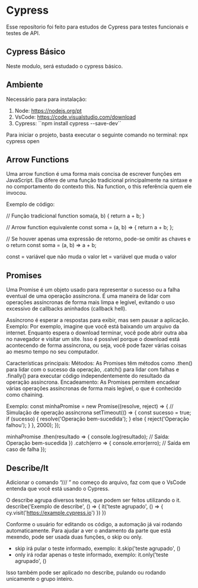 # Cypress

Esse reposítorio foi feito para estudos de Cypress para testes funcionais e testes de API.

## Cypress Básico

Neste modulo, será estudado o cypress básico.

## Ambiente

Necessário para para instalação:
1. Node: https://nodejs.org/pt
2. VsCode: https://code.visualstudio.com/download
3. Cypress: ´´npm install cypress --save-dev´´

Para iniciar o projeto, basta executar o seguinte comando no terminal: npx cypress open

## Arrow Functions
Uma arrow function é uma forma mais concisa de escrever funções em JavaScript. Ela difere de uma função tradicional principalmente na sintaxe e no comportamento do contexto this. 
	Na function, o this referência quem ele invocou.

Exemplo de código:

// Função tradicional
function soma(a, b) {
  return a + b;
}


// Arrow function equivalente
const soma = (a, b) => {
  return a + b;
};


// Se houver apenas uma expressão de retorno, pode-se omitir as chaves e o return
const soma = (a, b) => a + b;




const = variável que não muda o valor
let = variável que muda o valor

## Promises
Uma Promise é um objeto usado para representar o sucesso ou a falha eventual de uma operação assíncrona. É uma maneira de lidar com operações assíncronas de forma mais limpa e legível, evitando o uso excessivo de callbacks aninhados (callback hell).

Assíncrono é esperar a respostas para exibir, mas sem pausar a aplicação.
	Exemplo: Por exemplo, imagine que você está baixando um arquivo da internet. Enquanto espera o download terminar, você pode abrir outra aba no navegador e visitar um site. Isso é possível porque o download está acontecendo de forma assíncrona, ou seja, você pode fazer várias coisas ao mesmo tempo no seu computador.

Características principais:
Métodos: As Promises têm métodos como .then() para lidar com o sucesso da operação, .catch() para lidar com falhas e .finally() para executar código independentemente do resultado da operação assíncrona.
Encadeamento: As Promises permitem encadear várias operações assíncronas de forma mais legível, o que é conhecido como chaining.

Exemplo:
const minhaPromise = new Promise((resolve, reject) => {
  // Simulação de operação assíncrona
  setTimeout(() => {
      const sucesso = true;
      if (sucesso) {
          resolve('Operação bem-sucedida');
      } else {
          reject('Operação falhou');
      }
  }, 2000);
});


minhaPromise
  .then(resultado => {
      console.log(resultado);  // Saída: Operação bem-sucedida
  })
  .catch(erro => {
      console.error(erro);  // Saída em caso de falha
  });

## Describe/It
Adicionar o comando “/// <reference types="cypress" />” no começo do arquivo, faz com que o VsCode entenda que você está usando o Cypress.

O describe agrupa diversos testes, que podem ser feitos utilizando o it.
describe('Exemplo de describe', () => {
  it('teste agrupado', () => {
    cy.visit('https://example.cypress.io')
  })
})

Conforme o usuário for editando os código, a automação já vai rodando automaticamente. Para ajudar a ver o andamento da parte que está mexendo, pode ser usada duas funções, o skip ou only.
- skip irá pular o teste informado, exemplo: it.skip('teste agrupado', ()
- only irá rodar apenas o teste informado, exemplo: it.only('teste agrupado', ()

Isso também pode ser aplicado no describe, pulando ou rodando unicamente o grupo inteiro.

